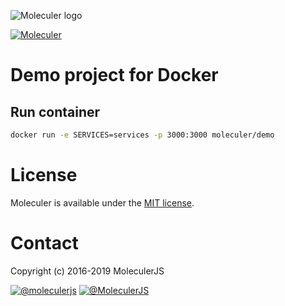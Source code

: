 ![Moleculer logo](http://moleculer.services/images/banner.png)

[![Moleculer](https://badgen.net/badge/Powered%20by/Moleculer/0e83cd)](https://moleculer.services)

# Demo project for Docker

## Run container

```bash
docker run -e SERVICES=services -p 3000:3000 moleculer/demo
```

# License
Moleculer is available under the [MIT license](https://tldrlegal.com/license/mit-license).

# Contact
Copyright (c) 2016-2019 MoleculerJS

[![@moleculerjs](https://img.shields.io/badge/github-moleculerjs-green.svg)](https://github.com/moleculerjs) [![@MoleculerJS](https://img.shields.io/badge/twitter-MoleculerJS-blue.svg)](https://twitter.com/MoleculerJS)
